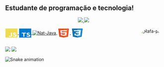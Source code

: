 ## Estudante de programação e tecnologia!
<div align="center">
  <a href="https://github.com/natalie1986">
  <img height="180em" src="https://github-readme-stats.vercel.app/api?username=natalie1986&show_icons=true&theme=dracula&include_all_commits=true&count_private=true"/>
  <img height="180em" src="https://github-readme-stats.vercel.app/api/top-langs/?username=natalie1986&layout=compact&langs_count=7&theme=dracula"/>
</div>
<div style="display: inline_block"><br>
  <img align="center" alt="Nat-Js" height="30" width="40" src="https://raw.githubusercontent.com/devicons/devicon/master/icons/javascript/javascript-plain.svg">
  <img align="center" alt="Nat-Ts" height="30" width="40" src="https://raw.githubusercontent.com/devicons/devicon/master/icons/typescript/typescript-plain.svg">
  <img align="center" alt="Nat-Java" height="30" width="40" src="https://icongr.am/devicon/java-original.svg?size=128&color=currentColor">
  <img align="center" alt="Nat-HTML" height="30" width="40" src="https://raw.githubusercontent.com/devicons/devicon/master/icons/html5/html5-original.svg">
  <img align="center" alt="Nat-CSS" height="30" width="40" src="https://raw.githubusercontent.com/devicons/devicon/master/icons/css3/css3-original.svg">
 
  <img align="right" alt="Rafa-pic" height="150" style="border-radius:50px;" src="https://media4.giphy.com/media/JnAbjI4paXauuuHCeO/giphy.gif?cid=790b7611cd07345d1fd8c03f975ae01a94f7681c2a51cf4c&rid=giphy.gif&ct=g">
</div>
  
  ##
 
<div> 
   
  <a href = "mailto:nat.lima86@gmail.com"><img src="https://img.shields.io/badge/-Gmail-%23333?style=for-the-badge&logo=gmail&logoColor=white" target="_blank"></a>
  <a href="https://www.linkedin.com/in/natalie-lima1986" target="_blank"><img src="https://img.shields.io/badge/-LinkedIn-%230077B5?style=for-the-badge&logo=linkedin&logoColor=white" target="_blank"></a> 
 
  ![Snake animation](https://github.com/natalie1986/natalie1986/blob/output/github-contribution-grid-snake.svg)
 
</div>
